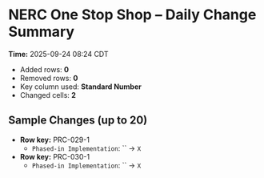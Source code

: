 # NERC One Stop Shop – Daily Change Summary
**Time:** 2025-09-24 08:24 CDT

- Added rows: **0**
- Removed rows: **0**
- Key column used: **Standard Number**
- Changed cells: **2**

## Sample Changes (up to 20)
- **Row key:** PRC-029-1
    - `Phased-in Implementation`: `` → `X`
- **Row key:** PRC-030-1
    - `Phased-in Implementation`: `` → `X`